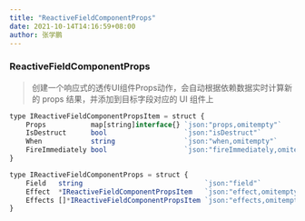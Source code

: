 ```yaml
---
title: "ReactiveFieldComponentProps"
date: 2021-10-14T14:16:59+08:00
author: 张学鹏
---
```

### ReactiveFieldComponentProps
> 创建一个响应式的透传UI组件Props动作，会自动根据依赖数据实时计算新的 props 结果，并添加到目标字段对应的 UI 组件上

```javascript
type IReactiveFieldComponentPropsItem = struct {
	Props           map[string]interface{} `json:"props,omitempty"`
	IsDestruct      bool                   `json:"isDestruct"`
	When            string                 `json:"when,omitempty"`
	FireImmediately bool                   `json:"fireImmediately,omitempty"`
}

type IReactiveFieldComponentProps = struct {
	Field   string                              `json:"field"`
	Effect  *IReactiveFieldComponentPropsItem   `json:"effect,omitempty"`
	Effects []*IReactiveFieldComponentPropsItem `json:"effects,omitempty"`
}
```